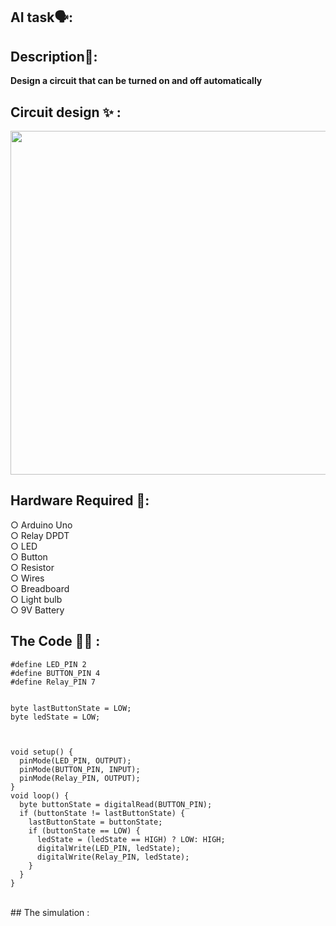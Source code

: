 ## AI task🗣:<br />

## Description📄: <br />
**Design a circuit that can be turned on and off automatically** <br />

## Circuit design :sparkles: :
<img src="" width="550">

## Hardware Required 🔨: 
○ Arduino Uno <br />
○ Relay DPDT <br />
○ LED <br />
○ Button <br />
○ Resistor <br />
○ Wires <br />
○ Breadboard <br />
○ Light bulb <br />
○ 9V Battery <br />

## The Code 👨‍💻 :
```
#define LED_PIN 2
#define BUTTON_PIN 4
#define Relay_PIN 7


byte lastButtonState = LOW;
byte ledState = LOW;



void setup() {
  pinMode(LED_PIN, OUTPUT);
  pinMode(BUTTON_PIN, INPUT);
  pinMode(Relay_PIN, OUTPUT);
}
void loop() {
  byte buttonState = digitalRead(BUTTON_PIN);
  if (buttonState != lastButtonState) {
    lastButtonState = buttonState;
    if (buttonState == LOW) {
      ledState = (ledState == HIGH) ? LOW: HIGH;
      digitalWrite(LED_PIN, ledState);
      digitalWrite(Relay_PIN, ledState);
    }
  }
}
```
<br />
## The simulation :






